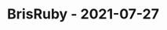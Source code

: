 ---
layout: post
title: BrisRuby - 2021-07-27
datetime: '2021-07-27T04:00:00-04:00'
name: BrisRuby
external_url: https://www.meetup.com/BrisRuby/events/279062775/
online_event: false
year_month: 2021-07
---